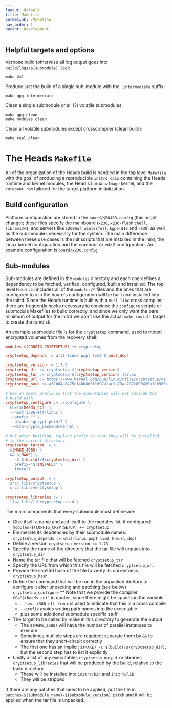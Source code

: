 ```yaml
---
layout: default
title: Makefile
permalink: /Makefile
nav_order: 1
parent: Development
---
```


Helpful targets and options
---

Verbose build (otherwise all log output goes into `build/logs/$(submodule).log`):

```shell
make V=1
```

Produce just the build of a single sub-module with the `.intermediate` suffix:

```shell
make gpg.intermediate
```

Clean a single submodule or all (?) volatile submodules:

```shell
make gpg.clean
make modules.clean
```

Clean all volatile submodules except crosscompiler (clean build):

```shell
make real.clean
```

The Heads `Makefile`
===

All of the organization of the Heads build is handled in the top level
 `Makefile` with the goal of producing a reproducible `initrd.cpio` containing
 the Heads runtime and kernel modules, the Head's Linux `bzImage` kernel, and
 the `coreboot.rom` tailored for the target platform initialization.

Build configuration
---

Platform configuration are stored in the `board/$BOARD.config`
(this might change); these files specify the mainboard (`x230`, `x230-flash`
`chell`, `librem13v1`, and servers like `s2600wf`, `winterfell`, `kgpe-d16` and `r630`)
as well as the sub-modules necessary for the system.
The main difference between these use cases is the init scripts that
are installed in the inird, the Linux kernel configuration and the
coreboot or edk2 configuration.
An example configuration is [`board/x230.config`](https://github.com/osresearch/heads/blob/master/boards/x230.config)

Sub-modules
---

Sub-modules are defined in the `modules` directory and each one defines a
 dependency to be fetched, verified, configured, built and installed.  The top
 level `Makefile` includes all of the `modules/*` files and the ones that are
 configured to `y` in the board's configuration will be built and installed into
 the initrd.  Since the Heads runtime is built with a `musl-libc` cross
 compiler, there are frequently hacks necessary to convince the `configure`
 scripts or submodule Makefiles to build correctly, and since we only want the
 bare minimum of output for the initrd we don't use the actual `make install`
 target to create the ramdisk.

An example submodule file is for the `cryptsetup` command, used to mount
 encrypted volumes from the recovery shell:

```Makefile
modules-$(CONFIG_CRYPTSETUP) += cryptsetup

cryptsetup_depends := util-linux popt lvm2 $(musl_dep)

cryptsetup_version := 1.7.3
cryptsetup_dir := cryptsetup-$(cryptsetup_version)
cryptsetup_tar := cryptsetup-$(cryptsetup_version).tar.xz
cryptsetup_url := https://www.kernel.org/pub/linux/utils/cryptsetup/v1.7/cryptsetup-$(cryptsetup_version).tar.xz
cryptsetup_hash := af2b04e8475cf40b8d9ffd97a1acfa73aa787c890430afd89804fb544d6adc02

# Use an empty prefix so that the executables will not include the
# build path.
cryptsetup_configure := ./configure \
  CC="$(heads_cc)" \
  --host i386-elf-linux \
  --prefix "" \
  --disable-gcrypt-pbkdf2 \
  --with-crypto_backend=kernel \

# but after building, replace prefix so that they will be installed
# in the correct directory.
cryptsetup_target := \
  $(MAKE_JOBS) \
  && $(MAKE) \
    -C $(build)/$(cryptsetup_dir) \
    prefix="$(INSTALL)" \
    install

cryptsetup_output := \
  src/.libs/cryptsetup \
  src/.libs/veritysetup \

cryptsetup_libraries := \
  lib/.libs/libcryptsetup.so.4 \
```

The main components that every submodule must define are:

* Give itself a name and add itself to the modules list, if configured:
 `modules-$(CONFIG_CRYPTSETUP) += cryptsetup`
* Enumerate its depdencies by their submodule names:
 `cryptsetup_depends := util-linux popt lvm2 $(musl_dep)`
* Define a version `cryptsetup_version := 1.73`
* Specify the name of the directory that the tar file will unpack into `cryptsetup_dir`
* Name the tar file that will be fetched `cryptsetup_tar`
* Specify the URL from which this file will be fetched `cryptsetup_url`
* Provide the sha256 hash of the file to verify its correctness `cryptsetup_hash`
* Define the command that will be run in the unpacked diretory to configure it
 after unpacking and patching (see below) `cryptsetup_configure`
** Note that we provide the compiler `CC="$(heads_cc)"` in quotes, since there
 might be spaces in the variable
  * `--host i386-elf-linux` is used to indicate that this is a cross compile
  * `--prefix` avoids writing path names into the executable
  * plus some additional submodule specific stuff
* The target to be called by make in this directory to generate the output
  * The `$(MAKE_JOBS)` will have the number of parallel instances to execute
  * Sometimes mutliple steps are required; separate them by `&&` to ensure that
 they short-circuit correctly
  * The first one has an implicit `$(MAKE) -C $(build)/$(cryptsetup_dir)`, but
 the second step has to list it explicitly
* Lastly a list of any executables `cryptsetup_output` or libraries
 `cryptsetup_libraries` that will be produced by the build, relative to the
 build directory.
  * These will be installed into `initrd/bin` and `initrd/lib`
  * They will be stripped

If there are any patches that need to be applied, put the file in
 `patches/$(submodule_name)-$(submodule_version).patch` and it will be applied
 when the tar file is unpacked.

